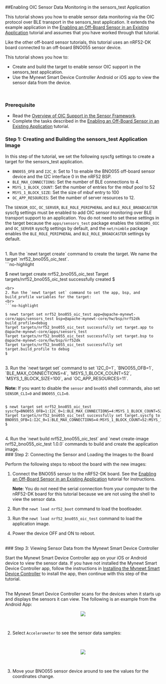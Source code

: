 ##Enabling OIC Sensor Data Monitoring in the sensors_test Application

This tutorial shows you how to enable sensor data monitoring via the OIC protocol over BLE transport in the sensors_test application. It extends the example application in the [Enabling an Off-Board Sensor in an Existing Application](/os/tutorials/sensors/sensor_nrf52_bno055.md) tutorial and assumes that you have worked through that tutorial. 

Like the other off-board sensor tutorials, this tutorial uses an nRF52-DK board connected to an off-board BNO055 sensor device.

This tutorial shows you how to:

* Create and build the target to enable sensor OIC support in the sensors_test application. 
* Use the Mynewt Smart Device Controller Android or iOS app to view the sensor data from the device. 
<br>

### Prerequisite

* Read the [Overview of OIC Support in the Sensor Framework](/os/tutorials/sensors/sensor_oic_overview.md).
* Complete the tasks described in the [Enabling an Off-Board Sensor in an Existing Application](/os/tutorials/sensors/sensor_nrf52_bno055.md) tutorial. 

### Step 1: Creating and Building the sensors_test Application Image

In this step of the tutorial, we set the following syscfg settings to create a target for the sensors_test application. 

* `BNO055_OFB` and `I2C_0`: Set to 1 to enable the BNO055 off-board sensor device and the I2C interface 0 in the nRF52 BSP. 
* `BLE_MAX_CONNECTIONS`: Set the number of BLE connections to 4.
* `MSYS_1_BLOCK_COUNT`: Set the number of entries for the mbuf pool to 52
* `MSYS_1_BLOCK_SIZE`: Set the size of mbuf entry to 100
* `OC_APP_RESOURCES`: Set the number of server resources to 12.

The `SENSOR_OIC`, `OC_SERVER`, `BLE_ROLE_PERIPHERAL` and `BLE_ROLE_BROADCASTER` syscfg settings must be enabled to add OIC sensor monitoring over BLE transport support to an application. You do not need to set these settings in the target because the `apps/sensors_test` package enables the `SENSORS_OIC` and `OC_SERVER` syscfg settings by default, and the `net/nimble` package enables the `BLE_ROLE_PERIPHERAL` and `BLE_ROLE_BROADCASTER` settings by default.  

<br> 
1. Run the `newt target create` command to create the target. We name the target `nrf52_bno055_oic_test`.
<br>
```no-highlight

$ newt target create nrf52_bno055_oic_test
Target targets/nrf52_bno055_oic_test successfully created
$

```
<br>
2. Run the `newt target set` command to set the app, bsp, and build_profile variables for the target: 
<br>
```no-highlight

$ newt target set nrf52_bno055_oic_test app=@apache-mynewt-core/apps/sensors_test bsp=@apache-mynewt-core/hw/bsp/nrf52dk build_profile=debug 
Target targets/nrf52_bno055_oic_test successfully set target.app to @apache-mynewt-core/apps/sensors_test
Target targets/nrf52_bno055_oic_test successfully set target.bsp to @apache-mynewt-core/hw/bsp/nrf52dk
Target targets/nrf52_bno055_oic_test successfully set target.build_profile to debug
$

```
<br>
3. Run the `newt target set` command to set `I2C_0=1`, `BNO055_OFB=1`, `BLE_MAX_CONNECTIONS=4`, `MSYS_1_BLOCK_COUNT=52`, `MSYS_1_BLOCK_SIZE=100`, and `OC_APP_RESOURCES=11`.

**Note:** If you want to disable the `sensor` and `bno055` shell commands, also set `SENSOR_CLI=0` and `BNO055_CLI=0`.


```no-highlight

$ newt target set nrf52_bno055_oic_test syscfg=BNO055_OFB=1:I2C_0=1:BLE_MAX_CONNECTIONS=4:MSYS_1_BLOCK_COUNT=52:MSYS_1_BLOCK_SIZE=100:OC_APP_RESOURCES=11
Target targets/nrf52_bno055_oic_test successfully set target.syscfg to BNO055_OFB=1:I2C_0=1:BLE_MAX_CONNECTIONS=4:MSYS_1_BLOCK_COUNT=52:MSYS_1_BLOCK_SIZE=100:OC_APP_RESOURCES=11
$

```
<br>
4. Run the `newt build nrf52_bno055_oic_test` and `newt create-image nrf52_bno055_oic_test 1.0.0` commands to build and create the application image.

<br>
### Step 2: Connecting the Sensor and Loading the Images to the Board

Perform the following steps to reboot the board with the new images:

1. Connect the BNO055 sensor to the nRF52-DK board.  See the [Enabling an Off-Board Sensor in an Existing Application](/os/tutorials/sensors/sensor_offboard_config.md) tutorial for instructions. 

    **Note**: You do not need the serial connection from your computer to the nRF52-DK board for this tutorial because we are not using the shell to view the sensor data.

2. Run the `newt load nrf52_boot` command to load the bootloader. 
3. Run the `newt load nrf52_bno055_oic_test` command to load the application image. 
4. Power the device OFF and ON to reboot.

<br>
### Step 3: Viewing Sensor Data from the Mynewt Smart Device Controller

Start the Mynewt Smart Device Controller app on your iOS or Android device to view the sensor data.  If you have not installed the Mynewt Smart Device Controller app, follow the instructions in [Installing the Mynewt Smart Device Controller](..) to install the app, then continue with this step of the tutorial.

<br>
The Mynewt Smart Device Controller scans for the devices when it starts up and displays the sensors it can view. The following is an example from the Android App: 
<br>
<p>
<p align="center">
<img src="../../pics/smart_controller_main.png"></img>
</p>
<br>

2. Select `Accelerometer` to see the sensor data samples:
<br>
<p>
<p align="center">
<img src="../../pics/smart_controller_accelerometer.png"></img>
</p>
<p>
<br>

3. Move your BNO055 sensor device around to see the values for the coordinates change.
